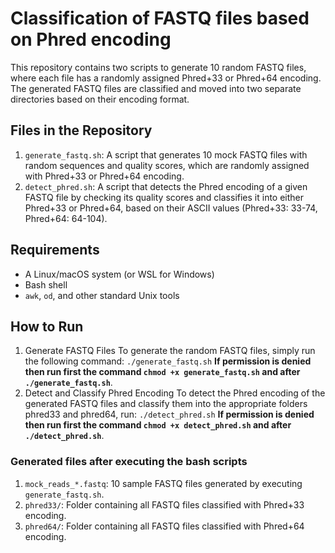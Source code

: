 # Classification of FASTQ files based on Phred encoding

This repository contains two scripts to generate 10 random FASTQ files, where each file has a randomly assigned Phred+33 or Phred+64 encoding. The generated FASTQ files are classified and moved into two separate directories based on their encoding format.

## Files in the Repository
1. `generate_fastq.sh`: A script that generates 10 mock FASTQ files with random sequences and quality scores, which are randomly assigned with Phred+33 or Phred+64 encoding.
2. `detect_phred.sh`: A script that detects the Phred encoding of a given FASTQ file by checking its quality scores and classifies it into either Phred+33 or Phred+64, based on their ASCII values (Phred+33: 33-74, Phred+64: 64-104).

## Requirements
- A Linux/macOS system (or WSL for Windows)
- Bash shell
- `awk`, `od`, and other standard Unix tools

## How to Run
1. Generate FASTQ Files
To generate the random FASTQ files, simply run the following command:
`./generate_fastq.sh`
**If permission is denied then run first the command `chmod +x generate_fastq.sh` and after `./generate_fastq.sh`**.
2. Detect and Classify Phred Encoding
To detect the Phred encoding of the generated FASTQ files and classify them into the appropriate folders phred33 and phred64, run:
`./detect_phred.sh`
**If permission is denied then run first the command `chmod +x detect_phred.sh` and after `./detect_phred.sh`**.

### Generated files after executing the bash scripts
1. `mock_reads_*.fastq`: 10 sample FASTQ files generated by executing `generate_fastq.sh`.
2. `phred33/`: Folder containing all FASTQ files classified with Phred+33 encoding.
3. `phred64/`: Folder containing all FASTQ files classified with Phred+64 encoding.
